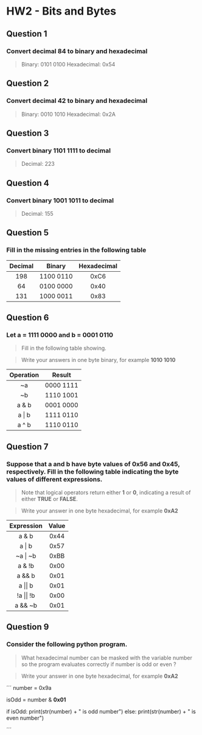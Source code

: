# HW2 - Bits and Bytes


## Question 1
### Convert decimal **84** to binary and hexadecimal
> Binary: 0101 0100
> Hexadecimal: 0x54

## Question 2
### Convert decimal **42** to binary and hexadecimal
> Binary: 0010 1010
> Hexadecimal: 0x2A

## Question 3
### Convert binary **1101 1111** to decimal
> Decimal: 223

## Question 4
### Convert binary **1001 1011** to decimal
> Decimal: 155

## Question 5
### Fill in the missing entries in the following table
| Decimal    | Binary     | Hexadecimal |
| :--------: |:----------:| :----------:|
| 198        | 1100 0110  | 0xC6        |
| 64         | 0100 0000  | 0x40        |
| 131        | 1000 0011  | 0x83        |


## Question 6
### Let a = 1111 0000 and b = 0001 0110

>Fill in the following table showing.

>Write your answers in one byte binary, for example **1010 1010**

| Operation  | Result     |
| :--------: |:----------:|
| ~a         | 0000 1111  |
| ~b         | 1110 1001  |
| a & b      | 0001 0000  |
| a \| b     | 1111 0110  |
| a ^ b      | 1110 0110  |


## Question 7
### Suppose that a and b have byte values of 0x56 and 0x45, respectively. Fill in the following table indicating the byte values of different expressions.

>Note that logical operators return either **1** or **0**, indicating a result of either **TRUE** or **FALSE**.

>Write your answer in one byte hexadecimal, for example **0xA2**

| Expression | Value |
| :--------: |:-----:|
| a & b      | 0x44  |
| a \| b     | 0x57  |
| ~a \| ~b   | 0xBB  |
| a & !b     | 0x00  |
| a && b     | 0x01  |
| a \|\| b   | 0x01  |
| !a \|\| !b | 0x00  |
| a && ~b    | 0x01  |


## Question 9
### Consider the following python program.

>What hexadecimal number can be masked with the variable number so the program evaluates correctly if number is odd or even ?

> Write your answer in one byte hexadecimal, for example **0xA2**


´´´
number = 0x9a

isOdd = number & **0x01**

if isOdd:
    print(str(number) + " is odd number")
else:
    print(str(number) + " is even number")

´´´

